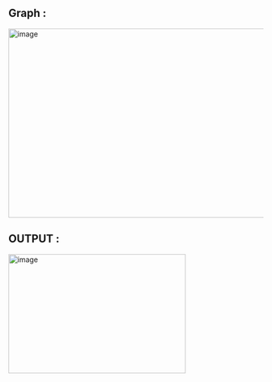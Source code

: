 ## Graph :
<img width="818" height="373" alt="image" src="https://github.com/user-attachments/assets/36e3d6bb-3396-476b-9886-79ec4d672892" />

## OUTPUT : 
<img width="350" height="235" alt="image" src="https://github.com/user-attachments/assets/df3fc05b-b8e2-4233-aa64-5380dc134415" />

